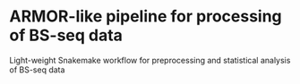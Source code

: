 # ARMOR-like pipeline for processing of BS-seq data
Light-weight Snakemake workflow for preprocessing and statistical analysis of BS-seq data
